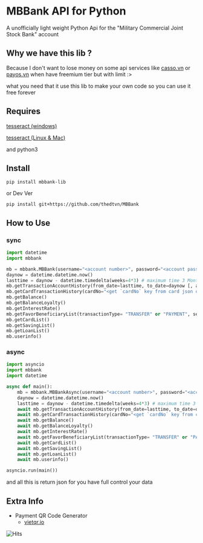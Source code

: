 # MBBank API for Python
A unofficially light weight Python Api for the "Military Commercial Joint Stock Bank" account

## Why we  have this lib ?

Because I don't want to lose money on some api services like [casso.vn](https://casso.vn/) or [payos.vn](https://payos.vn/)
when have freemium tier but with limit :>

what you need  that it use this lib to make your own code so you can use it free forever

## Requires
   [tesseract (windows)](https://github.com/UB-Mannheim/tesseract/wiki)
    
   [tesseract (Linux & Mac)](https://github.com/tesseract-ocr/tessdoc/blob/main/Installation.md)
 

   and python3
 
## Install
    pip install mbbank-lib
   or Dev Ver
   
    pip install git+https://github.com/thedtvn/MBBank

## How to Use

### sync
```py
import datetime
import mbbank

mb = mbbank.MBBank(username="<account number>", password="<account password>" [, tesseract_path="path/to/tesseract"])
daynow = datetime.datetime.now()
lasttime = daynow - datetime.timedelta(weeks=4*3) # maximum time 3 Month
mb.getTransactionAccountHistory(from_date=lasttime, to_date=daynow [, accountNo="<sub account number default is main account number>"])
mb.getCardTransactionHistory(cardNo="<get `cardNo` key from card json obj in `getCardList`>", from_date=lasttime, to_date=daynow)
mb.getBalance()
mb.getBalanceLoyalty()
mb.getInterestRate()
mb.getFavorBeneficiaryList(transactionType= "TRANSFER" or "PAYMENT", searchType="MOST" or "LATEST")
mb.getCardList()
mb.getSavingList()
mb.getLoanList()
mb.userinfo()
```

### async
```py
import asyncio
import mbbank
import datetime

async def main():
    mb = mbbank.MBBankAsync(username="<account number>", password="<account password>" [, tesseract_path="path/to/tesseract"])
    daynow = datetime.datetime.now()
    lasttime = daynow - datetime.timedelta(weeks=4*3) # maximum time 3 Month
    await mb.getTransactionAccountHistory(from_date=lasttime, to_date=daynow [, accountNo="<sub account number default is main account number>"])
    await mb.getCardTransactionHistory(cardNo="<get `cardNo` key from card json obj in `getCardList`>", from_date=lasttime, to_date=daynow)
    await mb.getBalance()
    await mb.getBalanceLoyalty()
    await mb.getInterestRate()
    await mb.getFavorBeneficiaryList(transactionType= "TRANSFER" or "PAYMENT", searchType="MOST" or "LATEST")
    await mb.getCardList()
    await mb.getSavingList()
    await mb.getLoanList()
    await mb.userinfo()

asyncio.run(main())
```
and all this is return json for you have full control your data

## Extra Info
- Payment QR Code Generator
  - [vietqr.io](https://vietqr.io/)

![Hits](https://hits.seeyoufarm.com/api/count/incr/badge.svg?url=https%3A%2F%2Fgithub.com%2Fthedtvn%2FMBBank&count_bg=%2379C83D&title_bg=%23555555&icon=python.svg&icon_color=%23E7E7E7&title=Views+Counter&edge_flat=false)